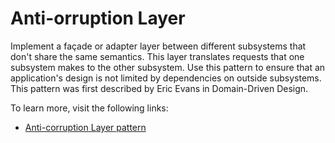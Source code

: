 # Anti-orruption Layer

Implement a façade or adapter layer between different subsystems that don't share the same semantics. This layer translates requests that one subsystem makes to the other subsystem. Use this pattern to ensure that an application's design is not limited by dependencies on outside subsystems. This pattern was first described by Eric Evans in Domain-Driven Design.

To learn more, visit the following links:

- [Anti-corruption Layer pattern](https://learn.microsoft.com/en-us/azure/architecture/patterns/anti-corruption-layer)
